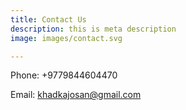 ```yaml
---
title: Contact Us
description: this is meta description
image: images/contact.svg

---
```

Phone: +9779844604470

Email: khadkajosan@gmail.com